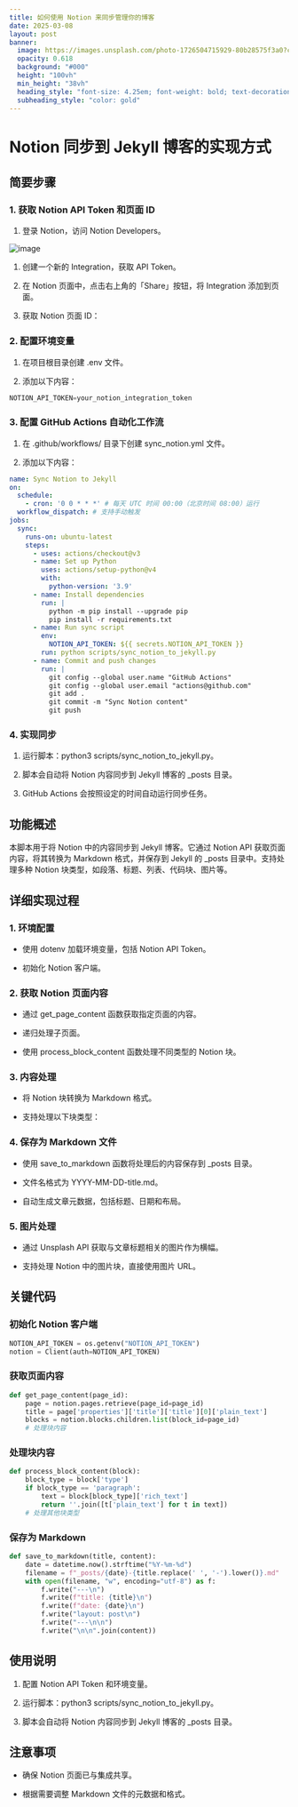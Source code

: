 ```yaml
---
title: 如何使用 Notion 来同步管理你的博客
date: 2025-03-08
layout: post
banner:
  image: https://images.unsplash.com/photo-1726504715929-80b28575f3a0?crop=entropy&cs=tinysrgb&fit=max&fm=jpg&ixid=M3w2OTIwMzJ8MHwxfHJhbmRvbXx8fHx8fHx8fDE3NDE0Mjg5ODV8&ixlib=rb-4.0.3&q=80&w=1080
  opacity: 0.618
  background: "#000"
  height: "100vh"
  min_height: "38vh"
  heading_style: "font-size: 4.25em; font-weight: bold; text-decoration: underline"
  subheading_style: "color: gold"
---
```


# Notion 同步到 Jekyll 博客的实现方式

## 简要步骤

### 1. 获取 Notion API Token 和页面 ID

1. 登录 Notion，访问 Notion Developers。

![image](https://prod-files-secure.s3.us-west-2.amazonaws.com/a7a0cc5a-89b9-4cda-8686-1fba0ca52f40/d19c1afe-dea5-4312-9333-786b0ba83054/image.png?X-Amz-Algorithm=AWS4-HMAC-SHA256&X-Amz-Content-Sha256=UNSIGNED-PAYLOAD&X-Amz-Credential=ASIAZI2LB466XIQ2Z4AX%2F20250308%2Fus-west-2%2Fs3%2Faws4_request&X-Amz-Date=20250308T101625Z&X-Amz-Expires=3600&X-Amz-Security-Token=IQoJb3JpZ2luX2VjEBAaCXVzLXdlc3QtMiJHMEUCIDMzffnAEcd7Wp1P916j79otTtid1nL94PM8GXcwE2z%2BAiEAlqeTyiBqMpJlhhHNEYzpKKDhqcdZZukqxVZIRQ2QwB8q%2FwMIWBAAGgw2Mzc0MjMxODM4MDUiDMcl71dAN5%2BxbXDJfCrcAyOapCqsiqcWIu%2BoYkrSYZp%2FVNTOMcx8WXuzpUGe%2B0ExWX9BnB3dmloCcqngfhd0wuVl20LRrjO%2FqiR3tORGUHBQrG%2BwiDLO%2Fk7hlMs1mDW3JC6Imelq3jco5XTe6uYA9MMBQACfE3O8A%2BBs%2FKCMjLTNuhy2Qnx%2FXfesRT448o9bhRMkHMOu3LNbXIVdOP6jXT7kkXlTM7bJ%2FZRmdR9XyRRf6DMuATOnfzJsLGkM1L%2BEwJzKae4nIEXruYKwNz5%2FeDbo6OEHbGcsQo4%2FuvtfSao2CPbeQtbvRmfCEOyW%2BM8QsAp35rbAjiY4VJzYyTFL%2BJkCVzTlz8vOaX4eMJd22ID4Vqo0FcNOlqukB70wGFvFkaD32wjrlz9MidlbGP1W0xyxy%2BjxFZfOCl77Bn%2BhE7JGyWeu6bMYC2a66HvqT%2FT8xM%2BxAu7S5Xf3uNCN38KiIWeRyQnsVM2IrBG3Im1WotMg5%2BpX13MNWFp5tqyvxcPYlMkqwpEmELpyCNGAQJ%2FGmuk%2FSagSnXf%2BT55lAHhyUYRCpOrtA7s2YsWAHcpGNN%2FWKU6epv19A7roEDnsL%2FxW56kz1z5H0couYTdAbtFWmWNgPQkRZg0GSLAU9g0pmA%2Bo%2BLbE3%2B0ZewT4YKmdMLDgr74GOqUBZdK2YDyxlIWX4sYlBvdSCGdYnHOKEqlsi7tAigcAQJ%2FpzdTc7PPdsU2cuGMFxkzTFha0YP%2F%2FTpC4NeN%2FpaOk1JtxUkUGsJsXTfgJa3qjlhKgG3zYt3%2Bb55yRBjeGr%2BdD4v3dQY9Orx5wwHn1%2B7gYNfVrF6ruKcRHv865wA1cP2SYSXkMPREuvUSqHB3QpuYv1jaNRVy0yw1ltANfUXXDIOAid5BC&X-Amz-Signature=436fcb62fd7f0cdd389630753200475d865bfe8cd364f7a067219d0e1d20480a&X-Amz-SignedHeaders=host&x-id=GetObject)

1. 创建一个新的 Integration，获取 API Token。

1. 在 Notion 页面中，点击右上角的「Share」按钮，将 Integration 添加到页面。

1. 获取 Notion 页面 ID：


### 2. 配置环境变量

1. 在项目根目录创建 .env 文件。

1. 添加以下内容：

```javascript
NOTION_API_TOKEN=your_notion_integration_token
```

### 3. 配置 GitHub Actions 自动化工作流

1. 在 .github/workflows/ 目录下创建 sync_notion.yml 文件。

1. 添加以下内容：

```yaml
name: Sync Notion to Jekyll
on:
  schedule:
    - cron: '0 0 * * *' # 每天 UTC 时间 00:00（北京时间 08:00）运行
  workflow_dispatch: # 支持手动触发
jobs:
  sync:
    runs-on: ubuntu-latest
    steps:
      - uses: actions/checkout@v3
      - name: Set up Python
        uses: actions/setup-python@v4
        with:
          python-version: '3.9'
      - name: Install dependencies
        run: |
          python -m pip install --upgrade pip
          pip install -r requirements.txt
      - name: Run sync script
        env:
          NOTION_API_TOKEN: ${{ secrets.NOTION_API_TOKEN }}
        run: python scripts/sync_notion_to_jekyll.py
      - name: Commit and push changes
        run: |
          git config --global user.name "GitHub Actions"
          git config --global user.email "actions@github.com"
          git add .
          git commit -m "Sync Notion content"
          git push
```

### 4. 实现同步

1. 运行脚本：python3 scripts/sync_notion_to_jekyll.py。

1. 脚本会自动将 Notion 内容同步到 Jekyll 博客的 _posts 目录。

1. GitHub Actions 会按照设定的时间自动运行同步任务。

## 功能概述

本脚本用于将 Notion 中的内容同步到 Jekyll 博客。它通过 Notion API 获取页面内容，将其转换为 Markdown 格式，并保存到 Jekyll 的 _posts 目录中。支持处理多种 Notion 块类型，如段落、标题、列表、代码块、图片等。

## 详细实现过程

### 1. 环境配置

- 使用 dotenv 加载环境变量，包括 Notion API Token。

- 初始化 Notion 客户端。

### 2. 获取 Notion 页面内容

- 通过 get_page_content 函数获取指定页面的内容。

- 递归处理子页面。

- 使用 process_block_content 函数处理不同类型的 Notion 块。

### 3. 内容处理

- 将 Notion 块转换为 Markdown 格式。

- 支持处理以下块类型：


### 4. 保存为 Markdown 文件

- 使用 save_to_markdown 函数将处理后的内容保存到 _posts 目录。

- 文件名格式为 YYYY-MM-DD-title.md。

- 自动生成文章元数据，包括标题、日期和布局。

### 5. 图片处理

- 通过 Unsplash API 获取与文章标题相关的图片作为横幅。

- 支持处理 Notion 中的图片块，直接使用图片 URL。

## 关键代码

### 初始化 Notion 客户端

```python
NOTION_API_TOKEN = os.getenv("NOTION_API_TOKEN")
notion = Client(auth=NOTION_API_TOKEN)
```

### 获取页面内容

```python
def get_page_content(page_id):
    page = notion.pages.retrieve(page_id=page_id)
    title = page['properties']['title']['title'][0]['plain_text']
    blocks = notion.blocks.children.list(block_id=page_id)
    # 处理块内容
```

### 处理块内容

```python
def process_block_content(block):
    block_type = block['type']
    if block_type == 'paragraph':
        text = block[block_type]['rich_text']
        return ''.join([t['plain_text'] for t in text])
    # 处理其他块类型
```

### 保存为 Markdown

```python
def save_to_markdown(title, content):
    date = datetime.now().strftime("%Y-%m-%d")
    filename = f"_posts/{date}-{title.replace(' ', '-').lower()}.md"
    with open(filename, "w", encoding="utf-8") as f:
        f.write("---\n")
        f.write(f"title: {title}\n")
        f.write(f"date: {date}\n")
        f.write("layout: post\n")
        f.write("---\n\n")
        f.write("\n\n".join(content))
```

## 使用说明

1. 配置 Notion API Token 和环境变量。

1. 运行脚本：python3 scripts/sync_notion_to_jekyll.py。

1. 脚本会自动将 Notion 内容同步到 Jekyll 博客的 _posts 目录。

## 注意事项

- 确保 Notion 页面已与集成共享。

- 根据需要调整 Markdown 文件的元数据和格式。